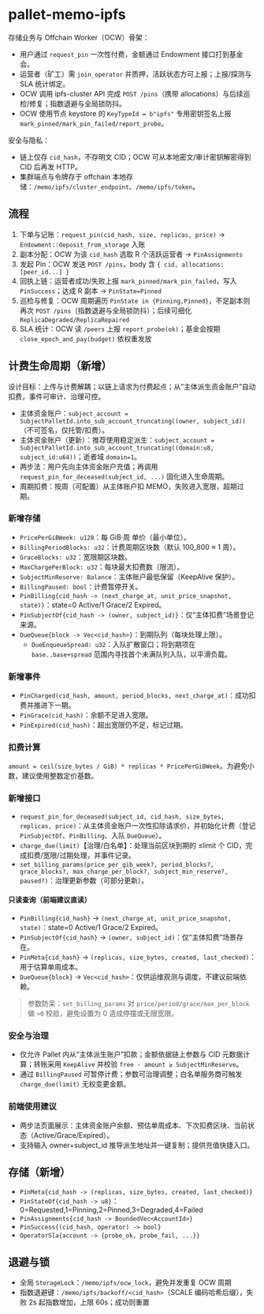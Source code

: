 # pallet-memo-ipfs

存储业务与 Offchain Worker（OCW）骨架：

- 用户通过 `request_pin` 一次性付费，金额通过 Endowment 接口打到基金会。
- 运营者（矿工）需 `join_operator` 并质押，活跃状态方可上报；上报/探测与 SLA 统计绑定。
- OCW 调用 ipfs-cluster API 完成 `POST /pins`（携带 allocations）与后续巡检/修复；指数退避与全局锁防抖。
- OCW 使用节点 keystore 的 `KeyTypeId = b"ipfs"` 专用密钥签名上报 `mark_pinned/mark_pin_failed/report_probe`。

安全与隐私：

- 链上仅存 `cid_hash`，不存明文 CID；OCW 可从本地密文/审计密钥解密得到 CID 后再发 HTTP。
- 集群端点与令牌存于 offchain 本地存储：`/memo/ipfs/cluster_endpoint`、`/memo/ipfs/token`。

## 流程

1) 下单与记账：`request_pin(cid_hash, size, replicas, price)` → `Endowment::deposit_from_storage` 入账
2) 副本分配：OCW 为该 `cid_hash` 选取 R 个活跃运营者 → `PinAssignments`
3) 发起 Pin：OCW 发送 `POST /pins`，body 含 `{ cid, allocations: [peer_id...] }`
4) 回执上链：运营者成功/失败上报 `mark_pinned/mark_pin_failed`，写入 `PinSuccess`；达成 R 副本 → `PinState=Pinned`
5) 巡检与修复：OCW 周期遍历 `PinState in {Pinning,Pinned}`，不足副本则再次 `POST /pins`（指数退避与全局锁防抖）；后续可细化 `ReplicaDegraded/ReplicaRepaired`
6) SLA 统计：OCW 读 `/peers` 上报 `report_probe(ok)`；基金会按期 `close_epoch_and_pay(budget)` 依权重发放

## 计费生命周期（新增）

设计目标：上传与计费解耦；以链上请求为付费起点；从“主体派生资金账户”自动扣费，事件可审计、治理可控。

- 主体资金账户：`subject_account = SubjectPalletId.into_sub_account_truncating((owner, subject_id))`（不可签名，仅托管/扣费）。
 - 主体资金账户（更新）：推荐使用稳定派生：`subject_account = SubjectPalletId.into_sub_account_truncating((domain:u8, subject_id:u64))`；逝者域 `domain=1`。
- 两步法：用户先向主体资金账户充值；再调用 `request_pin_for_deceased(subject_id, ...)` 固化进入生命周期。
- 周期扣费：按周（可配置）从主体账户扣 MEMO，失败进入宽限，超期过期。

### 新增存储
- `PricePerGiBWeek: u128`：每 GiB·周 单价（最小单位）。
- `BillingPeriodBlocks: u32`：计费周期区块数（默认 100_800 ≈ 1 周）。
- `GraceBlocks: u32`：宽限期区块数。
- `MaxChargePerBlock: u32`：每块最大扣费数（限流）。
- `SubjectMinReserve: Balance`：主体账户最低保留（KeepAlive 保护）。
- `BillingPaused: bool`：计费暂停开关。
- `PinBilling{cid_hash -> (next_charge_at, unit_price_snapshot, state)}`：state=0 Active/1 Grace/2 Expired。
- `PinSubjectOf{cid_hash -> (owner, subject_id)}`：仅“主体扣费”场景登记来源。
- `DueQueue{block -> Vec<cid_hash>}`：到期队列（每块处理上限）。
  - `DueEnqueueSpread: u32`：入队扩散窗口；将到期项在 `base..base+spread` 范围内寻找首个未满队列入队，以平滑负载。

### 新增事件
- `PinCharged(cid_hash, amount, period_blocks, next_charge_at)`：成功扣费并推进下一期。
- `PinGrace(cid_hash)`：余额不足进入宽限。
- `PinExpired(cid_hash)`：超出宽限仍不足，标记过期。

### 扣费计算
`amount = ceil(size_bytes / GiB) * replicas * PricePerGiBWeek`。为避免小数，建议使用整数定价基数。

### 新增接口
- `request_pin_for_deceased(subject_id, cid_hash, size_bytes, replicas, price)`：从主体资金账户一次性扣除请求价，并初始化计费（登记 `PinSubjectOf`、`PinBilling`、入队 `DueQueue`）。
- `charge_due(limit)`【治理/白名单】：处理当前区块到期的 ≤limit 个 CID，完成扣费/宽限/过期处理，并事件记录。
- `set_billing_params(price_per_gib_week?, period_blocks?, grace_blocks?, max_charge_per_block?, subject_min_reserve?, paused?)`：治理更新参数（可部分更新）。

#### 只读查询（前端建议直读）
- `PinBilling{cid_hash}` → `(next_charge_at, unit_price_snapshot, state)`：state=0 Active/1 Grace/2 Expired。
- `PinSubjectOf{cid_hash}` → `(owner, subject_id)`：仅“主体扣费”场景存在。
- `PinMeta{cid_hash}` → `(replicas, size_bytes, created, last_checked)`：用于估算单周成本。
- `DueQueue{block}` → `Vec<cid_hash>`：仅供运维观测与调度，不建议前端依赖。

> 参数防呆：`set_billing_params` 对 `price/period/grace/max_per_block` 做 `>0` 校验，避免设置为 0 造成停摆或无限宽限。

### 安全与治理
- 仅允许 Pallet 内从“主体派生账户”扣款；金额依据链上参数与 CID 元数据计算；转账采用 `KeepAlive` 并校验 `free - amount ≥ SubjectMinReserve`。
- 通过 `BillingPaused` 可暂停计费；参数可治理调整；白名单服务商可触发 `charge_due(limit)` 无权变更金额。

### 前端使用建议
- 两步法页面展示：主体资金账户余额、预估单周成本、下次扣费区块、当前状态（Active/Grace/Expired）。
- 支持输入 owner+subject_id 推导派生地址并一键复制；提供充值快捷入口。

## 存储（新增）
- `PinMeta{cid_hash -> (replicas, size_bytes, created, last_checked)}`
- `PinStateOf{cid_hash -> u8}`：0=Requested,1=Pinning,2=Pinned,3=Degraded,4=Failed
- `PinAssignments{cid_hash -> BoundedVec<AccountId>}`
- `PinSuccess{(cid_hash, operator) -> bool}`
- `OperatorSla{account -> {probe_ok, probe_fail, ...}}`

## 退避与锁
- 全局 `StorageLock`：`/memo/ipfs/ocw_lock`，避免并发重复 OCW 周期
- 指数退避键：`/memo/ipfs/backoff/<cid_hash>`（SCALE 编码哈希后缀），失败 2s 起指数增加，上限 60s；成功则重置
